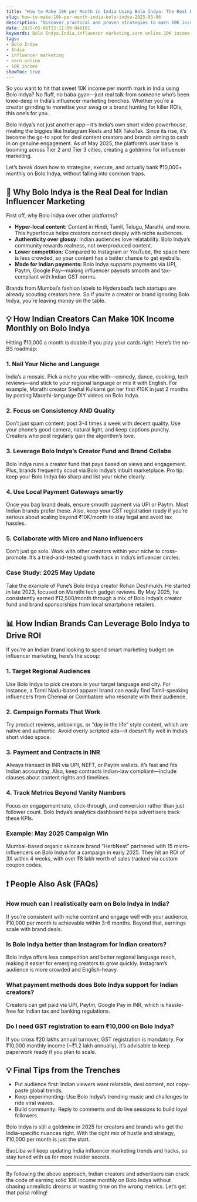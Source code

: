 ```yaml
---
title: "How to Make 10K per Month in India Using Bolo Indya: The Real Deal for Influencers and Brands"
slug: how-to-make-10k-per-month-india-bolo-indya-2025-05-06
description: "Discover practical and proven strategies to earn 10K income monthly through Bolo Indya, India’s booming influencer marketing platform. Tips, examples, and payment insights for Indian creators and advertisers."
date: 2025-05-06T22:11:09.048101
keywords: Bolo Indya,India,influencer marketing,earn online,10K income
tags:
- Bolo Indya
- India
- influencer marketing
- earn online
- 10K income
showToc: true
---
```


So you want to hit that sweet 10K income per month mark in India using Bolo Indya? No fluff, no baba gyan—just real talk from someone who’s been knee-deep in India’s influencer marketing trenches. Whether you’re a creator grinding to monetise your swag or a brand hunting for killer ROIs, this one’s for you.

Bolo Indya’s not just another app—it’s India’s own short video powerhouse, rivaling the biggies like Instagram Reels and MX TakaTak. Since its rise, it’s become the go-to spot for desi content creators and brands aiming to cash in on genuine engagement. As of May 2025, the platform’s user base is booming across Tier 2 and Tier 3 cities, creating a goldmine for influencer marketing.

Let’s break down how to strategise, execute, and actually bank ₹10,000+ monthly on Bolo Indya, without falling into common traps.

## 📢 Why Bolo Indya is the Real Deal for Indian Influencer Marketing

First off, why Bolo Indya over other platforms?

- **Hyper-local content:** Content in Hindi, Tamil, Telugu, Marathi, and more. This hyperfocus helps creators connect deeply with niche audiences.
- **Authenticity over glossy:** Indian audiences love relatability. Bolo Indya’s community rewards realness, not overproduced content.
- **Lower competition:** Compared to Instagram or YouTube, the space here is less crowded, so your content has a better chance to get eyeballs.
- **Made for Indian payments:** Bolo Indya supports payments via UPI, Paytm, Google Pay—making influencer payouts smooth and tax-compliant with Indian GST norms.

Brands from Mumbai’s fashion labels to Hyderabad’s tech startups are already scouting creators here. So if you’re a creator or brand ignoring Bolo Indya, you’re leaving money on the table.

## 💡 How Indian Creators Can Make 10K Income Monthly on Bolo Indya

Hitting ₹10,000 a month is doable if you play your cards right. Here’s the no-BS roadmap:

### 1. Nail Your Niche and Language

India’s a mosaic. Pick a niche you vibe with—comedy, dance, cooking, tech reviews—and stick to your regional language or mix it with English. For example, Marathi creator Snehal Kulkarni got her first ₹10K in just 2 months by posting Marathi-language DIY videos on Bolo Indya.

### 2. Focus on Consistency AND Quality

Don’t just spam content; post 3-4 times a week with decent quality. Use your phone’s good camera, natural light, and keep captions punchy. Creators who post regularly gain the algorithm’s love.

### 3. Leverage Bolo Indya’s Creator Fund and Brand Collabs

Bolo Indya runs a creator fund that pays based on views and engagement. Plus, brands frequently scout via Bolo Indya’s inbuilt marketplace. Pro tip: keep your Bolo Indya bio sharp and list your niche clearly.

### 4. Use Local Payment Gateways smartly

Once you bag brand deals, ensure smooth payment via UPI or Paytm. Most Indian brands prefer these. Also, keep your GST registration ready if you’re serious about scaling beyond ₹10K/month to stay legal and avoid tax hassles.

### 5. Collaborate with Micro and Nano influencers

Don’t just go solo. Work with other creators within your niche to cross-promote. It’s a tried-and-tested growth hack in India’s influencer circles.

### Case Study: 2025 May Update

Take the example of Pune’s Bolo Indya creator Rohan Deshmukh. He started in late 2023, focused on Marathi tech gadget reviews. By May 2025, he consistently earned ₹12,500/month through a mix of Bolo Indya’s creator fund and brand sponsorships from local smartphone retailers.

## 📊 How Indian Brands Can Leverage Bolo Indya to Drive ROI

If you’re an Indian brand looking to spend smart marketing budget on influencer marketing, here’s the scoop:

### 1. Target Regional Audiences

Use Bolo Indya to pick creators in your target language and city. For instance, a Tamil Nadu-based apparel brand can easily find Tamil-speaking influencers from Chennai or Coimbatore who resonate with their audience.

### 2. Campaign Formats That Work

Try product reviews, unboxings, or “day in the life” style content, which are native and authentic. Avoid overly scripted ads—it doesn’t fly well in India’s short video space.

### 3. Payment and Contracts in INR

Always transact in INR via UPI, NEFT, or Paytm wallets. It’s fast and fits Indian accounting. Also, keep contracts Indian-law compliant—include clauses about content rights and timelines.

### 4. Track Metrics Beyond Vanity Numbers

Focus on engagement rate, click-through, and conversion rather than just follower count. Bolo Indya’s analytics dashboard helps advertisers track these KPIs.

### Example: May 2025 Campaign Win

Mumbai-based organic skincare brand “HerbNest” partnered with 15 micro-influencers on Bolo Indya for a campaign in early 2025. They hit an ROI of 3X within 4 weeks, with over ₹8 lakh worth of sales tracked via custom coupon codes.

## ❗ People Also Ask (FAQs)

### How much can I realistically earn on Bolo Indya in India?

If you’re consistent with niche content and engage well with your audience, ₹10,000 per month is achievable within 3-6 months. Beyond that, earnings scale with brand deals.

### Is Bolo Indya better than Instagram for Indian creators?

Bolo Indya offers less competition and better regional language reach, making it easier for emerging creators to grow quickly. Instagram’s audience is more crowded and English-heavy.

### What payment methods does Bolo Indya support for Indian creators?

Creators can get paid via UPI, Paytm, Google Pay in INR, which is hassle-free for Indian tax and banking regulations.

### Do I need GST registration to earn ₹10,000 on Bolo Indya?

If you cross ₹20 lakhs annual turnover, GST registration is mandatory. For ₹10,000 monthly income (~₹1.2 lakh annually), it’s advisable to keep paperwork ready if you plan to scale.

## 💡 Final Tips from the Trenches

- Put audience first: Indian viewers want relatable, desi content, not copy-paste global trends.
- Keep experimenting: Use Bolo Indya’s trending music and challenges to ride viral waves.
- Build community: Reply to comments and do live sessions to build loyal followers.

Bolo Indya is still a goldmine in 2025 for creators and brands who get the India-specific nuances right. With the right mix of hustle and strategy, ₹10,000 per month is just the start.

BaoLiba will keep updating India influencer marketing trends and hacks, so stay tuned with us for more insider secrets.

---

By following the above approach, Indian creators and advertisers can crack the code of earning solid 10K income monthly on Bolo Indya without chasing unrealistic dreams or wasting time on the wrong metrics. Let’s get that paisa rolling!